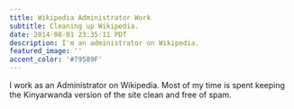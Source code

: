```yaml
---
title: Wikipedia Administrator Work
subtitle: Cleaning up Wikipedia.
date: 2014-08-01 23:35:11 PDT
description: I'm an administrator on Wikipedia.
featured_image: ''
accent_color: '#79589F'
--- 
```


I work as an Administrator on Wikipedia. Most of my time is spent keeping the Kinyarwanda version of the site clean and free of spam.
